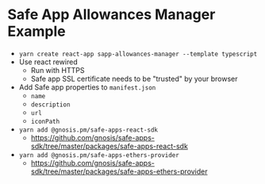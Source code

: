 # Safe App Allowances Manager Example

- `yarn create react-app sapp-allowances-manager --template typescript`
- Use react rewired
  - Run with HTTPS
  - Safe app SSL certificate needs to be "trusted" by your browser
- Add Safe app properties to `manifest.json`
  - `name` 
  - `description`
  - `url`
  - `iconPath`
- `yarn add @gnosis.pm/safe-apps-react-sdk`
  - https://github.com/gnosis/safe-apps-sdk/tree/master/packages/safe-apps-react-sdk
- `yarn add @gnosis.pm/safe-apps-ethers-provider`
  - https://github.com/gnosis/safe-apps-sdk/tree/master/packages/safe-apps-ethers-provider